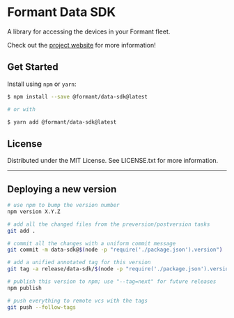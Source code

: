 # Formant Data SDK

A library for accessing the devices in your Formant fleet.

Check out the [project website](https://github.com/FormantIO/toolkit) for more information!

## Get Started

Install using `npm` or `yarn`:

```sh
$ npm install --save @formant/data-sdk@latest

# or with

$ yarn add @formant/data-sdk@latest
```

## License

Distributed under the MIT License. See LICENSE.txt for more information.

---

## Deploying a new version

```bash
# use npm to bump the version number
npm version X.Y.Z

# add all the changed files from the preversion/postversion tasks
git add .

# commit all the changes with a uniform commit message
git commit -m data-sdk@$(node -p "require('./package.json').version")

# add a unified annotated tag for this version
git tag -a release/data-sdk/$(node -p "require('./package.json').version") -m data-sdk@$(node -p "require('./package.json').version")

# publish this version to npm; use "--tag=next" for future releases
npm publish

# push everything to remote vcs with the tags
git push --follow-tags
```
